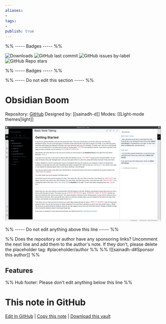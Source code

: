 ```yaml
---
aliases:
- 
tags: 
- 
publish: true
---
```


%% ----- Badges ----- %%

![Downloads](https://img.shields.io/badge/downloads-1593-573E7A?style=for-the-badge&logo=)
![GitHub last commit](https://img.shields.io/github/last-commit/sainadh-d/obsidian-boom?color=573E7A&label=last%20update&logo=github&style=for-the-badge)
![GitHub issues by-label](https://img.shields.io/github/issues/sainadh-d/obsidian-boom/help%20wanted?color=573E7A&logo=github&style=for-the-badge) 
![GitHub Repo stars](https://img.shields.io/github/stars/sainadh-d/obsidian-boom?color=573E7A&logo=github&style=for-the-badge)

%% ----- Badges ----- %%

%% ----- Do not edit this section ----- %%

# Obsidian Boom

Repository: [GitHub](https://github.com/sainadh-d/obsidian-boom)
Designed by: [[sainadh-d]]
Modes: [[Light-mode themes|light]]



![screenshot](https://github.com/sainadh-d/obsidian-boom/raw/master/roam-1.png)

%% ----- Do not edit anything above this line ----- %% 

%% Does the repository or author have any sponsoring links? Uncomment the next line and add them to the author's note. If they don't, please delete the placeholder tag: #placeholder/author %%
%% ![[sainadh-d#Sponsor this author]] %%


## Features



%% Hub footer: Please don't edit anything below this line %%

# This note in GitHub

<span class="git-footer">[Edit In GitHub](https://github.dev/obsidian-community/obsidian-hub/blob/main/02%20-%20Community%20Expansions/02.05%20All%20Community%20Expansions/Themes/Obsidian%20Boom.md "git-hub-edit-note") | [Copy this note](https://raw.githubusercontent.com/obsidian-community/obsidian-hub/main/02%20-%20Community%20Expansions/02.05%20All%20Community%20Expansions/Themes/Obsidian%20Boom.md "git-hub-copy-note") | [Download this vault](https://github.com/obsidian-community/obsidian-hub/archive/refs/heads/main.zip "git-hub-download-vault") </span>
